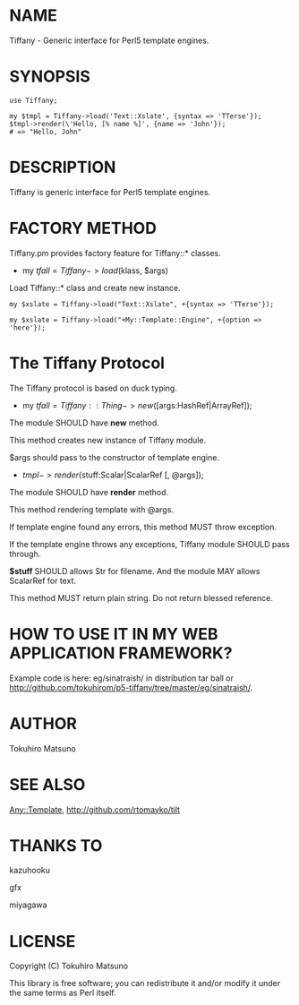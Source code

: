 # NAME

Tiffany - Generic interface for Perl5 template engines.

# SYNOPSIS

    use Tiffany;

    my $tmpl = Tiffany->load('Text::Xslate', {syntax => 'TTerse'});
    $tmpl->render(\'Hello, [% name %]', {name => 'John'});
    # => "Hello, John"

# DESCRIPTION

Tiffany is generic interface for Perl5 template engines.

# FACTORY METHOD

Tiffany.pm provides factory feature for Tiffany::* classes.

- my $tfall = Tiffany->load($klass, $args)

Load Tiffany::* class and create new instance.

    my $xslate = Tiffany->load("Text::Xslate", +{syntax => 'TTerse'});

    my $xslate = Tiffany->load("+My::Template::Engine", +{option => 'here'});

# The Tiffany Protocol

The Tiffany protocol is based on duck typing.

- my $tfall = Tiffany::Thing->new([$args:HashRef|ArrayRef]);

The module SHOULD have __new__ method.

This method creates new instance of Tiffany module.

$args should pass to the constructor of template engine.

- $tmpl->render($stuff:Scalar|ScalarRef [, @args]);

The module SHOULD have __render__ method.

This method rendering template with @args.

If template engine found any errors, this method MUST throw exception.

If the template engine throws any exceptions, Tiffany module SHOULD pass through.

__$stuff__ SHOULD allows Str for filename. And the module MAY allows ScalarRef for text.

This method MUST return plain string. Do not return blessed reference.

# HOW TO USE IT IN MY WEB APPLICATION FRAMEWORK?

Example code is here: eg/sinatraish/ in distribution tar ball or <http://github.com/tokuhirom/p5-tiffany/tree/master/eg/sinatraish/>.

# AUTHOR

Tokuhiro Matsuno <tokuhirom AAJKLFJEF GMAIL COM>

# SEE ALSO

[Any::Template](http://search.cpan.org/perldoc?Any::Template), <http://github.com/rtomayko/tilt>

# THANKS TO

kazuhooku

gfx

miyagawa

# LICENSE

Copyright (C) Tokuhiro Matsuno

This library is free software; you can redistribute it and/or modify
it under the same terms as Perl itself.